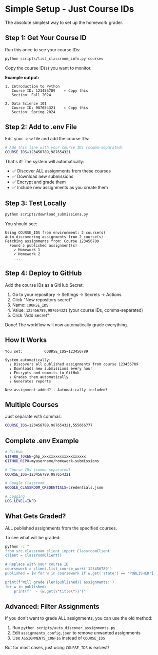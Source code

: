 # Simple Setup - Just Course IDs

The absolute simplest way to set up the homework grader.

## Step 1: Get Your Course ID

Run this once to see your course IDs:

```bash
python scripts/list_classroom_info.py courses
```

Copy the course ID(s) you want to monitor.

**Example output:**
```
1. Introduction to Python
   Course ID: 123456789    ← Copy this
   Section: Fall 2024

2. Data Science 101
   Course ID: 987654321    ← Copy this
   Section: Spring 2024
```

## Step 2: Add to .env File

Edit your `.env` file and add the course IDs:

```bash
# Add this line with your course IDs (comma-separated)
COURSE_IDS=123456789,987654321
```

That's it! The system will automatically:
- ✅ Discover ALL assignments from these courses
- ✅ Download new submissions
- ✅ Encrypt and grade them
- ✅ Include new assignments as you create them

## Step 3: Test Locally

```bash
python scripts/download_submissions.py
```

You should see:
```
Using COURSE_IDS from environment: 2 course(s)
Auto-discovering assignments from 2 course(s)
Fetching assignments from: Course 123456789
  Found 5 published assignment(s)
    ✓ Homework 1
    ✓ Homework 2
    ...
```

## Step 4: Deploy to GitHub

Add the course IDs as a GitHub Secret:

1. Go to your repository → Settings → Secrets → Actions
2. Click "New repository secret"
3. Name: `COURSE_IDS`
4. Value: `123456789,987654321` (your course IDs, comma-separated)
5. Click "Add secret"

Done! The workflow will now automatically grade everything.

## How It Works

```
You set:          COURSE_IDS=123456789

System automatically:
  ↓ Discovers all published assignments from course 123456789
  ↓ Downloads new submissions every hour
  ↓ Encrypts and commits to GitHub
  ↓ Grades them automatically
  ↓ Generates reports

New assignment added? → Automatically included!
```

## Multiple Courses

Just separate with commas:

```bash
COURSE_IDS=123456789,987654321,555666777
```

## Complete .env Example

```bash
# GitHub
GITHUB_TOKEN=ghp_xxxxxxxxxxxxxxxxxxxx
GITHUB_REPO=myusername/homework-submissions

# Course IDs (comma-separated)
COURSE_IDS=123456789,987654321

# Google Classroom
GOOGLE_CLASSROOM_CREDENTIALS=credentials.json

# Logging
LOG_LEVEL=INFO
```

## What Gets Graded?

ALL published assignments from the specified courses.

To see what will be graded:

```bash
python -c "
from src.classroom_client import ClassroomClient
client = ClassroomClient()

# Replace with your course ID
coursework = client.list_course_work('123456789')
published = [w for w in coursework if w.get('state') == 'PUBLISHED']

print(f'Will grade {len(published)} assignments:')
for w in published:
    print(f'  - {w.get(\"title\")}')"
```

## Advanced: Filter Assignments

If you don't want to grade ALL assignments, you can use the old method:

1. Run `python scripts/auto_discover_assignments.py`
2. Edit `assignments_config.json` to remove unwanted assignments
3. Use `ASSIGNMENTS_CONFIG` instead of `COURSE_IDS`

But for most cases, just using `COURSE_IDS` is easiest!
